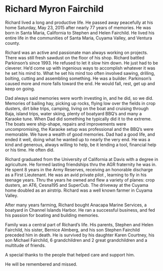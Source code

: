 # Richard Myron Fairchild

Richard lived a long and productive life. He passed away peacefully at his home Saturday, May 23, 2015 after nearly 77 years of memories. He was born in Santa Maria, California to Stephen and Helen Fairchild. He lived his entire life in the communities of Santa Maria, Cuyama Valley, and Ventura county.

Richard was an active and passionate man always working on projects. There was still fresh sawdust on the floor of his shop. Richard battled Parkinson’s since 1993. He refused to let it slow him down. He just had to be cleverer. He’d come up with ingenious ways to accomplish whatever it was he set his mind to. What he set his mind too often involved sawing, drilling, bolting, cutting and assembling something. He was a builder. Parkinson’s caused more and more falls toward the end. He would fall, rest, get up and keep on going.

Dad always said memories were worth investing in, and he did, so we did. Memories of bailing hay, picking up rocks, flying low over the fields in crop dusters, dirt bike trips, camping, living on the boat and cruising through Baja, island trips, water skiing, plenty of boatyard BBQ’s and many a Karaoke tune. When Dad did something he typically did it to the extreme. The boats were ship-shape, repairs and improvements were uncompromising, the Karaoke setup was professional and the BBQ’s were memorable. We have a wealth of good memories. Dad had a good life, and ended it well, doing what he wanted up to nearly the very end. He was a kind and generous, always willing to help, be it lending a tool, financial help or his time. He often did.

Richard graduated from the University of California at Davis with a degree in agriculture. He formed lasting friendships thru the AGR fraternity he was in. He spent 8 years in the Army Reserves, receiving an honorable discharge as a First Lieutenant. He was an avid private pilot , learning to fly in his teenage years. Thru the years he owned and flew a variety of planes: crop dusters, an AT6, Cesna195 and SuperCub. The driveway at the Cuyama home doubled as an airstrip. Richard was a well known farmer in Cuyama Valley.

After many years farming, Richard bought Anacapa Marine Services, a boatyard in Channel Islands Harbor. He ran a successful business, and fed his passion for boating and building memories.

Family was a central part of Richard’s life. His parents, Stephen and Helen Fairchild, his sister, Bernice Almberg, and his son Stephen Fairchild preceded him in death. He is survived by his daughter Karen Courtney, his son Michael Fairchild, 6 grandchildren and 2 great grandchildren and a multitude of friends.

A special thanks to the people that helped care and support him.

He will be remembered and missed.
